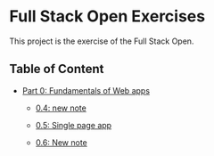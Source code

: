 # Full Stack Open Exercises

This project is the exercise of the Full Stack Open.

## Table of Content

- [Part 0: Fundamentals of Web apps](https://github.com/thub0807/Fullstackopen/blob/main/part0)

  - [0.4: new note](https://github.com/thub0807/Fullstackopen/blob/main/part0/0.4.md)

  - [0.5: Single page app](https://github.com/thub0807/Fullstackopen/blob/main/part0/0.5.md)

  - [0.6: New note](https://github.com/thub0807/Fullstackopen/blob/main/part0/0.6.md)

    



